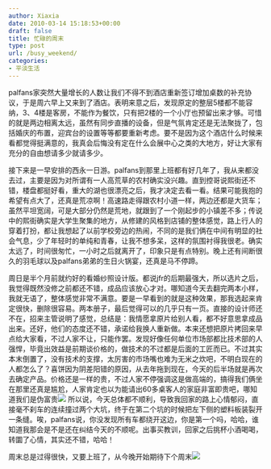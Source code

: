 ```yaml
---
author: Xiaxia
date: 2010-03-14 15:18:53+00:00
draft: false
title: 忙碌的周末
type: post
url: /busy_weekend/
categories:
- 平淡生活
---
```


palfans家突然大量增长的人数让我们不得不到酒店重新签订增加桌数的补充协议，于是周六早上又来到了酒店。表明来意之后，发现原定的整层5楼都不能容纳，3、4楼是客房，不能作为餐饮，只有把2楼的一个小厅也预留出来才够。可惜的就是两边相离太远，虽然有同步直播的设备，但是气氛肯定还是无法聚拢了，包括婚庆的布置，迎宾台的设置等等都要重新考虑。要不是因为这个酒店什么时候来看都觉得挺满意的，我真会后悔没有定在什么会展中心之类的大地方，好让大家有充分的自由想请多少就请多少。
  
接下来是一早安排的西永一日游。palfans到那里上班都有好几年了，我从来都没去过，主要是因为对所谓有一人高荒草的农村确实没兴趣。直到控哥说熙街还不错，楼盘都挺好看，重大的湖也很漂亮之后，我才决定去看一看。结果可能我抱的希望有点大了，还真是荒凉啊！高速路走得跟农村小道一样，两边还都是大货车；虽然平坦宽阔，可是大部分仍然是荒地，就跟到了一个刚起步的小镇差不多；传说中的熙街确实是大学生聚集的地方，从修建的风格到店铺的整体感觉，路上行人的穿着打扮，都让我想起了以前学校旁边的热闹，不同的是我们俩在中间有明显的社会气息，少了年轻时的单纯和青春，让我不想多呆，这样的氛围衬得我很老。确实太远了，时间很匆忙，一小时之后就离开了，印象只是有点特别。晚上还有间断很久的羽毛球以及palfans弟弟的生日火锅宴，还真是马不停蹄。
  
周日是半个月前就约好的看婚纱照设计版。都说jfr的后期最强大，所以选片之后，我觉得既然没修之前都还不错，成品应该放心才对。哪知道今天去翻完两本小样，我就无语了，整体感觉非常不满意。要是一早看到的就是这种效果，那我选起来肯定很快，删除很容易。两本册子，最后觉得可以的几乎只有一页。直接的设计师还不在，招来主管说明了感觉，总结是：我情愿拿原片给别人看，都不好意思拿成品出来。还好，他们的态度还不错，承诺给我换人重新做。本来还想把原片拷回来早点给大家看，不过人家不让，只能作罢。发现好像任何单位市场部都比技术部的人强悍，毕竟出效益是前期谈价格的，做技术的不过都是后面的工匠而已。不过其实本末倒置了，没有技术的支撑，太厉害的市场嘴也难为无米之炊吧，不明白现在的人都怎么了？喜饼因为阴差阳错的原因，从去年拖到现在，今天的后半场就是再次去确定产品。价格还是一样的贵，不过人家不停强调这是做高端的，搞得我们俩坐在那里还真是尴尬，人家肯定也以为能请出60多桌客人的家庭非富即贵吧，哪知道我们是伪富贵![](http://imgcache.qq.com/qzone/em/e110.gif)
所以说，今天总体都不顺利，导致我回家的路上心情郁闷，直接毫不刹车的连续撞过两个大坑，终于在第二个坑的时候把左下侧的塑料板装裂开一条缝。唉，palfans说，你没发现所有车都绕开这边，你是第一个吗，哈哈，谁知道我那会是不是还在纠结今天的不顺呢。出事买教训，回家之后挑杯小酒喝喝，转圜了心情，其实还不错，哈哈！
  
周末总是过得很快，又要上班了，从今晚开始期待下个周末![](http://imgcache.qq.com/qzone/em/e148.gif)

